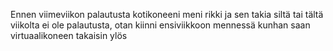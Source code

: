 Ennen viimeviikon palautusta kotikoneeni meni rikki ja sen takia siltä tai tältä viikolta  ei ole palautusta, otan kiinni ensiviikkoon mennessä kunhan saan virtuaalikoneen takaisin ylös
